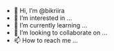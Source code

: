 - 👋 Hi, I’m @bikriira
- 👀 I’m interested in ...
- 🌱 I’m currently learning ...
- 💞️ I’m looking to collaborate on ...
- 📫 How to reach me ...

<!---
bikriira/bikriira is a ✨ special ✨ repository because its `README.md` (this file) appears on your GitHub profile.
You can click the Preview link to take a look at your changes.
--->
